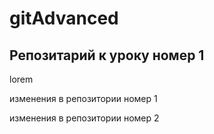 # gitAdvanced

## Репозитарий к уроку номер 1

lorem

изменения в репозитории номер 1


изменения в репозитории номер 2
